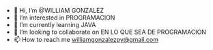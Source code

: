 - 👋 Hi, I’m @WILLIAM GONZALEZ 
- 👀 I’m interested in  PROGRAMACION 
- 🌱 I’m currently learning  JAVA 
- 💞️ I’m looking to collaborate on  EN LO QUE SEA DE PROGRAMACION  
- 📫 How to reach me  williamgonzalezpy@gmail.com

<!---
WILLIAM9819/WILLIAM9819 is a ✨ special ✨ repository because its `README.md` (this file) appears on your GitHub profile.
You can click the Preview link to take a look at your changes.
--->
